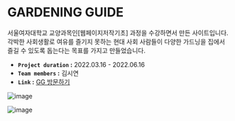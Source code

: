 
# GARDENING GUIDE
서울여자대학교 교양과목인[웹페이지저작기초] 과정을 수강하면서 만든 사이트입니다. 각박한 사회생활로 여유를 즐기지 못하는 현대 사회 사람들이 다양한 가드닝을 집에서 즐길 수 있도록 돕는다는 목표를 가지고 만들었습니다. <br />
- **`Project duration` :** 2022.03.16 - 2022.06.16
- **`Team members` :** 김시연
- **`Link` :** [GG 방문하기](https://rlatldus.github.io/GG-plant/)

![image](https://github.com/rlatldus/GG-plant/assets/122216298/8cdd39fe-85b8-4f9a-a0ec-1c8f03d00bfb)

![image](https://github.com/rlatldus/GG-plant/assets/122216298/a03f594d-8e50-4439-8d9a-474562001ed7)
